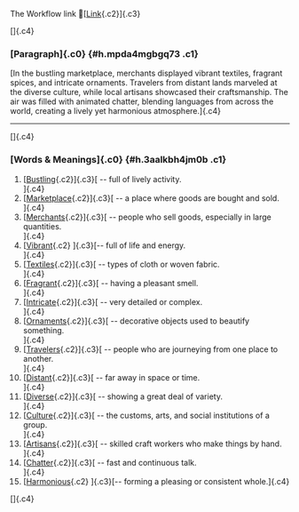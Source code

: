 The Workflow link
👏[[Link](https://www.google.com/url?q=http://www.google.com&sa=D&source=editors&ust=1756542041468533&usg=AOvVaw3IDh4yNrDF81gIf3_JpkNQ){.c2}]{.c3}

[]{.c4}

### [Paragraph]{.c0} {#h.mpda4mgbgq73 .c1}

[In the bustling marketplace, merchants displayed vibrant textiles,
fragrant spices, and intricate ornaments. Travelers from distant lands
marveled at the diverse culture, while local artisans showcased their
craftsmanship. The air was filled with animated chatter, blending
languages from across the world, creating a lively yet harmonious
atmosphere.]{.c4}

------------------------------------------------------------------------

[]{.c4}

### [Words & Meanings]{.c0} {#h.3aalkbh4jm0b .c1}

1.  [[Bustling](https://www.google.com/url?q=http://www.google.com&sa=D&source=editors&ust=1756542041469385&usg=AOvVaw2nDA3rzXqr-50VTVMKrZBD){.c2}]{.c3}[ --
    full of lively activity.\
    ]{.c4}
2.  [[Marketplace](https://www.google.com/url?q=http://www.google.com&sa=D&source=editors&ust=1756542041469662&usg=AOvVaw1NeeKMgaWAXIZAAAcT8UAn){.c2}]{.c3}[ --
    a place where goods are bought and sold.\
    ]{.c4}
3.  [[Merchants](https://www.google.com/url?q=http://www.google.com&sa=D&source=editors&ust=1756542041470003&usg=AOvVaw21Wa6lJhSCxA74ZuMMOjrp){.c2}]{.c3}[ --
    people who sell goods, especially in large quantities.\
    ]{.c4}
4.  [[Vibrant](https://www.google.com/url?q=http://www.google.com&sa=D&source=editors&ust=1756542041470356&usg=AOvVaw3QDjz56MuJmS2L8U-a0xgd){.c2}
    ]{.c3}[-- full of life and energy.\
    ]{.c4}
5.  [[Textiles](https://www.google.com/url?q=http://www.google.com&sa=D&source=editors&ust=1756542041470599&usg=AOvVaw0JfN2HXhRTRXZSlIuufX1Z){.c2}]{.c3}[ --
    types of cloth or woven fabric.\
    ]{.c4}
6.  [[Fragrant](https://www.google.com/url?q=http://www.google.com&sa=D&source=editors&ust=1756542041470845&usg=AOvVaw11KuUCYCI5VohhIWIICkpo){.c2}]{.c3}[ --
    having a pleasant smell.\
    ]{.c4}
7.  [[Intricate](https://www.google.com/url?q=http://www.google.com&sa=D&source=editors&ust=1756542041471104&usg=AOvVaw1KH6NALYcWlbhwPW2sOJdK){.c2}]{.c3}[ --
    very detailed or complex.\
    ]{.c4}
8.  [[Ornaments](https://www.google.com/url?q=http://www.google.com&sa=D&source=editors&ust=1756542041471284&usg=AOvVaw3cEHoRxrB2YLm1AqOr3iq5){.c2}]{.c3}[ --
    decorative objects used to beautify something.\
    ]{.c4}
9.  [[Travelers](https://www.google.com/url?q=http://www.google.com&sa=D&source=editors&ust=1756542041471424&usg=AOvVaw0HJEs2w8Scjw9Z41G9m4pJ){.c2}]{.c3}[ --
    people who are journeying from one place to another.\
    ]{.c4}
10. [[Distant](https://www.google.com/url?q=http://www.google.com&sa=D&source=editors&ust=1756542041471594&usg=AOvVaw2psMKL0ncyRIlckC1dytKL){.c2}]{.c3}[ --
    far away in space or time.\
    ]{.c4}
11. [[Diverse](https://www.google.com/url?q=http://www.google.com&sa=D&source=editors&ust=1756542041471719&usg=AOvVaw26GCjyRtwEaGtYPspNxZqv){.c2}]{.c3}[ --
    showing a great deal of variety.\
    ]{.c4}
12. [[Culture](https://www.google.com/url?q=http://www.google.com&sa=D&source=editors&ust=1756542041471857&usg=AOvVaw09c7c4wmrjC3arPdqJSHEb){.c2}]{.c3}[ --
    the customs, arts, and social institutions of a group.\
    ]{.c4}
13. [[Artisans](https://www.google.com/url?q=http://www.google.com&sa=D&source=editors&ust=1756542041472010&usg=AOvVaw0t3NpSpIpau0MPJBuyYTvB){.c2}]{.c3}[ --
    skilled craft workers who make things by hand.\
    ]{.c4}
14. [[Chatter](https://www.google.com/url?q=http://www.google.com&sa=D&source=editors&ust=1756542041472144&usg=AOvVaw03lMvSgCdJ1SdB3XnFFIsU){.c2}]{.c3}[ --
    fast and continuous talk.\
    ]{.c4}
15. [[Harmonious](https://www.google.com/url?q=http://www.google.com&sa=D&source=editors&ust=1756542041472275&usg=AOvVaw1KMnQvHpwXFdePIPTPX7Aq){.c2}
    ]{.c3}[-- forming a pleasing or consistent whole.]{.c4}

[]{.c4}
